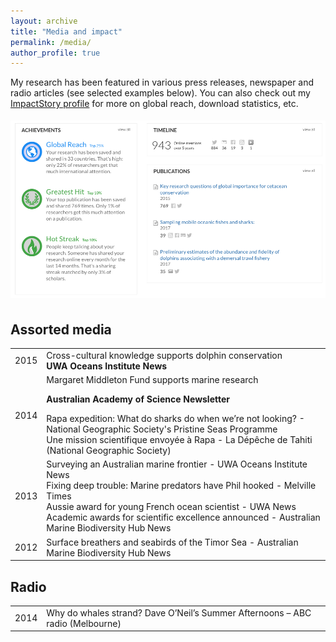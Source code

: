 ```yaml
---
layout: archive
title: "Media and impact"
permalink: /media/
author_profile: true
---
```


My research has been featured in various press releases, newspaper and radio articles (see selected examples below).
You can also check out my <a href="https://profiles.impactstory.org/u/0000-0002-2144-2049">ImpactStory profile</a> for more on global reach, download statistics, etc.

<a href="https://profiles.impactstory.org/u/0000-0002-2144-2049"><img src='/images/PhilBouchet-ImpactStory-May2018.jpg' vspace="5"></a>


<h2 class="mediasection"> Assorted media</h2>

<table style="width:100%">
  <tr>
    <td class="left">2015</td>
    <td class="right">Cross-cultural knowledge supports dolphin conservation<br>
    <strong>UWA Oceans Institute News</strong></td>
  </tr>

  <tr>
    <td class="left">2014</td>
    <td class="right">Margaret Middleton Fund supports marine research<br>
    <p><strong>Australian Academy of Science Newsletter</strong></p>
    Rapa expedition: What do sharks do when we’re not looking? - National Geographic Society's Pristine Seas Programme<br>
    Une mission scientifique envoyée à Rapa - La Dépêche de Tahiti (National Geographic Society)</td>
  </tr>

  <tr>
    <td class="left">2013</td>
    <td class="right">Surveying an Australian marine frontier - UWA Oceans Institute News<br>
    Fixing deep trouble: Marine predators have Phil hooked - Melville Times<br>
    Aussie award for young French ocean scientist - UWA News<br>
    Academic awards for scientific excellence announced - Australian Marine Biodiversity Hub News</td>
  </tr>

  <tr>
    <td class="left">2012</td>
    <td class="right">Surface breathers and seabirds of the Timor Sea - Australian Marine Biodiversity Hub News</td>
  </tr>



</table>


<h2 class="mediasection"> Radio</h2>

<table style="width:100%">
  <tr>
    <td class="left">2014</td>
    <td class="right">Why do whales strand? Dave O’Neil’s Summer Afternoons – ABC radio (Melbourne)</td>
  </tr>

</table>
